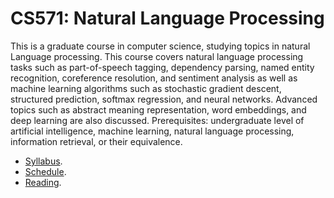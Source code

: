 CS571: Natural Language Processing
=====

This is a graduate course in computer science, studying topics in natural Language processing. This course covers natural language processing tasks such as part-of-speech tagging, dependency parsing, named entity recognition, coreference resolution, and sentiment analysis as well as machine learning algorithms such as stochastic gradient descent, structured prediction, softmax regression, and neural networks. Advanced topics such as abstract meaning representation, word embeddings, and deep learning are also discussed. Prerequisites: undergraduate level of artificial intelligence, machine learning, natural language processing, information retrieval, or their equivalence.

* [Syllabus](../../wiki/Syllabus).
* [Schedule](../../wiki/Schedule).
* [Reading](../../wiki/Reading).